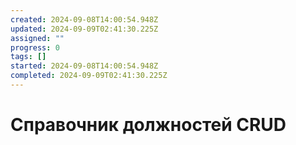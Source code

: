 ```yaml
---
created: 2024-09-08T14:00:54.948Z
updated: 2024-09-09T02:41:30.225Z
assigned: ""
progress: 0
tags: []
started: 2024-09-08T14:00:54.948Z
completed: 2024-09-09T02:41:30.225Z
---
```


# Справочник должностей CRUD
